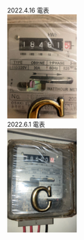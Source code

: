 <div>2022.4.16 電表</div>
<!-- ![image](277593361_371145534930345_6195003038699817356_n.jpg =100x200) -->

<img src="277593361_371145534930345_6195003038699817356_n.jpg" height="240px" width="160px" />

<div>2022.6.1 電表</div>
<img src="S__17399821.jpg" height="240px" width="160px" />
